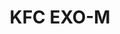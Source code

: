 ---
order: 1
title: "KFC EXO-M"
image: "2015/01/KFCthumbnail-495x400.jpg"
link: "kfc-exo-m-%e7%8e%a9%e5%87%ba%e5%91%b3/"
support: "universal"
category: "fb_sort games_sort"
---